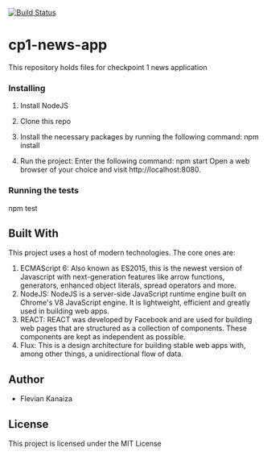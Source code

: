 [![Build Status](https://travis-ci.org/FlevianK/cp1-news-app.svg?branch=master)](https://travis-ci.org/FlevianK/cp1-news-app)
<!-- [![Coverage Status](https://coveralls.io/repos/github/FlevianK/cp1-news-app/badge.svg?branch=master)](https://coveralls.io/github/FlevianK/cp1-news-app?branch=master) -->

# cp1-news-app
This repository holds files for checkpoint 1 news application

### Installing

1. Install NodeJS

2. Clone this repo

2. Install the necessary packages by running the following command: npm install

3. Run the project: Enter the following command: npm start Open a web browser of your choice and visit http://localhost:8080.

### Running the tests

npm test

## Built With

This project uses a host of modern technologies. The core ones are:

1. ECMAScript 6: Also known as ES2015, this is the newest version of Javascript with next-generation features like arrow functions, generators, enhanced object literals, spread operators and more.
2. NodeJS: NodeJS is a server-side JavaScript runtime engine built on Chrome's V8 JavaScript engine. It is lightweight, efficient and greatly used in building web apps.
3. REACT: REACT was developed by Facebook and are used for building web pages that are structured as a collection of components. These components are kept as independent as possible.
4. Flux: This is a design architecture for building stable web apps with, among other things, a unidirectional flow of data.

## Author

* Flevian Kanaiza

## License

This project is licensed under the MIT License

